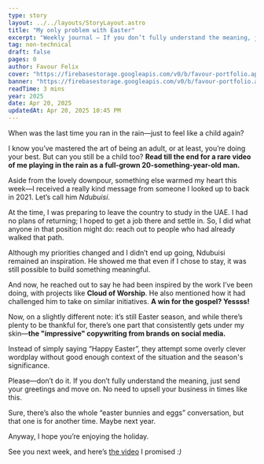 ```yaml
---
type: story
layout: ../../layouts/StoryLayout.astro
title: "My only problem with Easter"
excerpt: "Weekly journal – If you don’t fully understand the meaning, just send your greetings and move on. No need to upsell your business during a moment that calls for reverence"
tag: non-technical
draft: false
pages: 0
author: Favour Felix
cover: "https://firebasestorage.googleapis.com/v0/b/favour-portfolio.appspot.com/o/stories%2Frainy-day-in-gbagada.jpeg?alt=media&token=6f426879-0d48-4696-a973-74573ad2ec12"
banner: "https://firebasestorage.googleapis.com/v0/b/favour-portfolio.appspot.com/o/stories%2Frainy-day-in-gbagada.jpeg?alt=media&token=6f426879-0d48-4696-a973-74573ad2ec12"
readTime: 3 mins
year: 2025
date: Apr 20, 2025
updatedAt: Apr 20, 2025 10:45 PM
---
```


When was the last time you ran in the rain—just to feel like a child again?

I know you’ve mastered the art of being an adult, or at least, you’re doing your best. But can you still be a child too? **Read till the end for a rare video of me playing in the rain as a full-grown 20-something-year-old man.**


Aside from the lovely downpour, something else warmed my heart this week—I received a really kind message from someone I looked up to back in 2021. Let’s call him *Ndubuisi*.

At the time, I was preparing to leave the country to study in the UAE. I had no plans of returning; I hoped to get a job there and settle in. So, I did what anyone in that position might do: reach out to people who had already walked that path.

Although my priorities changed and I didn’t end up going, Ndubuisi remained an inspiration. He showed me that even if I chose to stay, it was still possible to build something meaningful.

And now, he reached out to say he had been inspired by the work I’ve been doing, with projects like **Cloud of Worship**. He also mentioned how it had challenged him to take on similar initiatives.  **A win for the gospel? Yessss!**

Now, on a slightly different note: it’s still Easter season, and while there’s plenty to be thankful for, there’s one part that consistently gets under my skin—**the "impressive" copywriting from brands on social media.**

Instead of simply saying “Happy Easter”, they attempt some overly clever wordplay without good enough context of the situation and the season's significance. 

Please—don’t do it. If you don’t fully understand the meaning, just send your greetings and move on. No need to upsell your business in times like this.

Sure, there’s also the whole “easter bunnies and eggs” conversation, but that one is for another time. Maybe next year.

Anyway, I hope you’re enjoying the holiday.  

See you next week, and here’s [the video](https://photos.app.goo.gl/EBZw6q2hrYSrZF8z7) I promised _:)_